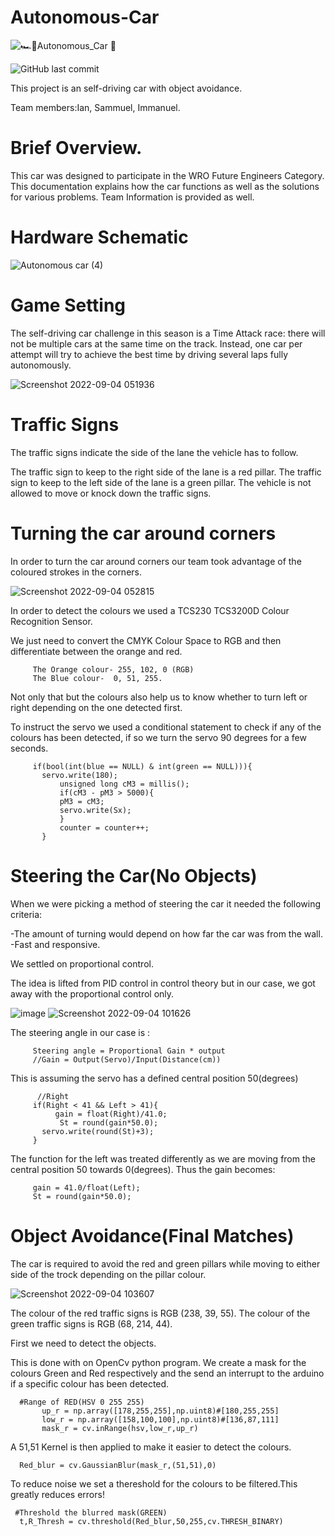# Autonomous-Car
![🏎️🚩Autonomous_Car 🏁](https://user-images.githubusercontent.com/67041860/188293683-f2aa7515-b62b-4c2e-be43-469af9fb9b77.png)
   
   ![GitHub last commit](https://img.shields.io/github/last-commit/Iann-urus/Autonomous-Car)

This project is an self-driving car with object avoidance.

Team members:Ian, Sammuel, Immanuel.

# Brief Overview.
This car was designed to participate in the WRO Future Engineers Category.
This documentation explains how the car functions as well as the solutions for various problems.
Team Information is provided as well.

# Hardware Schematic
![Autonomous car (4)](https://user-images.githubusercontent.com/67041860/188294082-4ce2c9ac-f2be-43a5-877b-57d8c173704d.png)

# Game Setting
The self-driving car challenge in this season is a Time Attack race: there will not be multiple cars at the same time on the track. 
Instead, one car per attempt will try to achieve the best time by driving several laps fully autonomously. 

![Screenshot 2022-09-04 051936](https://user-images.githubusercontent.com/67041860/188294321-a91b329c-b885-4ffd-91b0-917c33b6aa09.png)

   # Traffic Signs
   The traffic signs indicate the side of the lane the vehicle has to follow.
   
   The traffic sign to keep to the right side of the lane is a red pillar. 
   The traffic sign to keep to the left side of the lane is a green pillar.
   The vehicle is not allowed to move or knock down the traffic signs.
   
 # Turning the car around corners
 In order to turn the car around corners our team took advantage of the coloured strokes in the corners.
 
 ![Screenshot 2022-09-04 052815](https://user-images.githubusercontent.com/67041860/188294534-1f244f6a-5acb-4698-8cff-1d80c503d3d2.png)

In order to detect the colours we used a TCS230 TCS3200D Colour Recognition Sensor. 

We just need to convert the CMYK Colour Space to RGB and then differentiate between the orange and red.

         The Orange colour- 255, 102, 0 (RGB)
         The Blue colour-  0, 51, 255.

Not only that but the colours also help us to know whether to turn left or right depending on the one detected first.

To instruct the servo we used a conditional statement to check if any of the colours has been detected, if so we turn the servo 90 degrees for a few seconds.


         if(bool(int(blue == NULL) & int(green == NULL))){
           servo.write(180);
               unsigned long cM3 = millis();
               if(cM3 - pM3 > 5000){
               pM3 = cM3;
               servo.write(Sx);
               }
               counter = counter++;
           }

# Steering the Car(No Objects)
When we were picking a method of steering the car it needed the following criteria:
  
   -The amount of turning would depend on how far the car was from the wall.  
   -Fast and responsive.

We settled on proportional control.

The idea is lifted from PID control in control theory but in our case, we got away with the proportional control only.

![image](https://user-images.githubusercontent.com/67041860/188303485-502ce03b-050f-41bf-8dff-0fb3527edf15.png)
![Screenshot 2022-09-04 101626](https://user-images.githubusercontent.com/67041860/188302096-3a656055-6fff-4dba-b467-ddd44cf60f3b.png)

The steering angle in our case is :
            
         Steering angle = Proportional Gain * output
         //Gain = Output(Servo)/Input(Distance(cm))
         
This is assuming the servo has a defined central position 50(degrees)

          //Right
         if(Right < 41 && Left > 41){
              gain = float(Right)/41.0;
               St = round(gain*50.0);
           servo.write(round(St)+3);
         }
         
The function for the left was treated differently as we are moving from the central position 50 towards 0(degrees).
Thus the gain becomes:

         gain = 41.0/float(Left);
         St = round(gain*50.0);
         
         
# Object Avoidance(Final Matches)
The car is required to avoid the red and green pillars while moving to either side of the trock depending on the pillar colour.

![Screenshot 2022-09-04 103607](https://user-images.githubusercontent.com/67041860/188302778-67f52564-50bb-420f-b265-86ec70a80fbf.png)

The colour of the red traffic signs is RGB (238, 39, 55).
 The colour of the green traffic signs is RGB (68, 214, 44).

First we need to detect the objects.

This is done with on OpenCv python program.
We create a mask for the colours Green and Red respectively and the send an interrupt to the arduino if a specific colour has been detected.

      #Range of RED(HSV 0 255 255)
           up_r = np.array([178,255,255],np.uint8)#[180,255,255]
           low_r = np.array([158,100,100],np.uint8)#[136,87,111]
           mask_r = cv.inRange(hsv,low_r,up_r)
           
A 51,51 Kernel is then applied to make it easier to detect the colours.

      Red_blur = cv.GaussianBlur(mask_r,(51,51),0)

To reduce noise we set a thereshold for the colours to be filtered.This greatly reduces errors!

     #Threshold the blurred mask(GREEN)
      t,R_Thresh = cv.threshold(Red_blur,50,255,cv.THRESH_BINARY)
      

 







